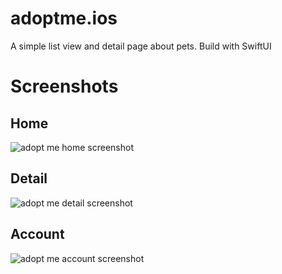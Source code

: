 # adoptme.ios
A simple list view and detail page about pets. Build with SwiftUI

# Screenshots

## Home
![adopt me home screenshot](https://raw.githubusercontent.com/chathil/adoptme.ios/master/Simulator%20Screen%20Shot%20-%20iPhone%2011%20-%202020-08-30%20at%2018.33.53.png)

## Detail
![adopt me detail screenshot](https://raw.githubusercontent.com/chathil/adoptme.ios/master/Simulator%20Screen%20Shot%20-%20iPhone%2011%20-%202020-08-30%20at%2018.34.06.png)

## Account
![adopt me account screenshot](https://raw.githubusercontent.com/chathil/adoptme.ios/master/Simulator%20Screen%20Shot%20-%20iPhone%2011%20-%202020-08-30%20at%2018.34.00.png)

